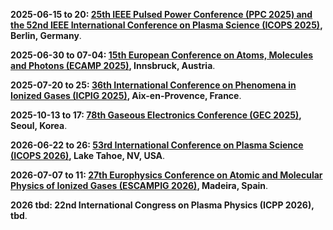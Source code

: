 **2025-06-15 to 20: [25th IEEE Pulsed Power Conference (PPC 2025) and the 52nd IEEE International Conference on Plasma Science (ICOPS 2025)](https://ppps2025.kit.edu "This joint conference explores pulsed power and plasma science, covering high-voltage systems, plasma diagnostics, and laser-plasma interactions. Topics include inertial confinement fusion, plasma processing, and applications in energy and defense, emphasizing experimental and computational advancements."), Berlin, Germany**.

**2025-06-30 to 07-04: [15th European Conference on Atoms, Molecules and Photons (ECAMP 2025)](https://ecamp15.org "ECAMP 2025 focuses on atomic, molecular, and photonic physics, covering quantum optics, plasma interactions, and molecular dynamics. Topics include photon-matter interactions, cold atoms, and applications in quantum technologies, emphasizing experimental and theoretical advancements."), Innsbruck, Austria**.

**2025-07-20 to 25: [36th International Conference on Phenomena in Ionized Gases (ICPIG 2025)](https://icpig2025.sciencesconf.org "ICPIG 2025 focuses on ionized gas phenomena, covering plasma diagnostics, discharge physics, and plasma-surface interactions. Topics include plasma processing, astrophysical plasmas, and applications in energy and medicine, emphasizing experimental and theoretical plasma science advancements."), Aix-en-Provence, France**.

**2025-10-13 to 17: [78th Gaseous Electronics Conference (GEC 2025)](https://apsgec.org/gec2025/ "GEC 2025 focuses on gaseous electronics, covering plasma discharges, electron collisions, and plasma chemistry. Topics include applications in semiconductor processing, lighting, and biomedical plasmas, emphasizing experimental and computational studies of low-temperature plasma phenomena and technologies."), Seoul, Korea**.

**2026-06-22 to 26: [53rd International Conference on Plasma Science (ICOPS 2026)](https://icops.ieee.org/icops2026/ "ICOPS 2026 focuses on plasma science, covering plasma diagnostics, laser-plasma interactions, and plasma applications. Topics include fusion, space plasmas, and plasma processing, emphasizing experimental, theoretical, and computational advancements in plasma physics and technology."), Lake Tahoe, NV, USA**.

**2026-07-07 to 11: [27th Europhysics Conference on Atomic and Molecular Physics of Ionized Gases (ESCAMPIG 2026)](https://escampig2024.physics.muni.cz "ESCAMPIG 2026 focuses on atomic and molecular physics of ionized gases, covering plasma kinetics, electron collisions, and plasma chemistry. Topics include applications in plasma processing, lighting, and biomedicine, emphasizing experimental and computational plasma science advancements."), Madeira, Spain**.

**2026 tbd: 22nd International Congress on Plasma Physics (ICPP 2026), tbd**.

